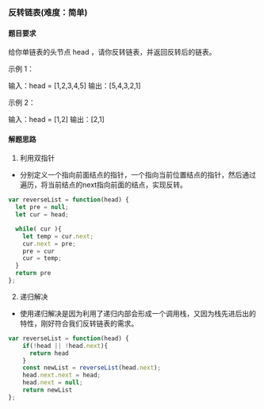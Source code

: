 ### 反转链表(难度：简单)

#### 题目要求

给你单链表的头节点 head ，请你反转链表，并返回反转后的链表。

示例 1：

输入：head = [1,2,3,4,5]
输出：[5,4,3,2,1]

示例 2：

输入：head = [1,2]
输出：[2,1]

#### 解题思路
1. 利用双指针
- 分别定义一个指向前面结点的指针，一个指向当前位置结点的指针，然后通过遍历，将当前结点的next指向前面的结点，实现反转。
```JavaScript
var reverseList = function(head) {
  let pre = null;
  let cur = head;

  while( cur ){
    let temp = cur.next;
    cur.next = pre;
    pre = cur
    cur = temp;
  }
  return pre
};
```

2. 递归解决
- 使用递归解决是因为利用了递归内部会形成一个调用栈，又因为栈先进后出的特性，刚好符合我们反转链表的需求。
```JavaScript
var reverseList = function(head) {
    if(!head || !head.next){
      return head
    }
    const newList = reverseList(head.next);
    head.next.next = head;
    head.next = null;
    return newList
};
```